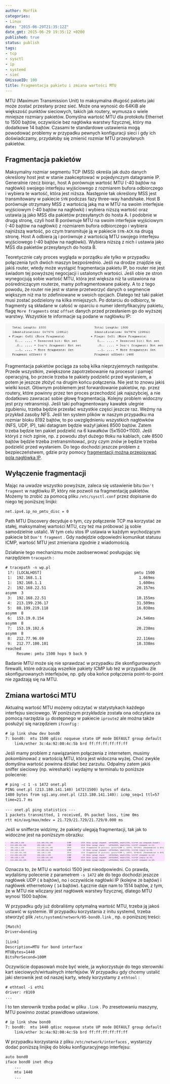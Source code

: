 ```yaml
---
author: Morfik
categories:
- Linux
date: "2015-06-29T21:35:12Z"
date_gmt: 2015-06-29 19:35:12 +0200
published: true
status: publish
tags:
- tcp
- sysctl
- ip
- systemd
- sieć
GHissueID: 100
title: Fragmentacja pakietu i zmiana wartości MTU
---
```


MTU (Maximum Transmission Unit) to maksymalna długość pakietu jaki może zostać przesłany przez sieć.
Może ona wynosić do 64KiB ale większość punktów sieciowych, takich jak routery, wymusza o wiele
mniejsze rozmiary pakietów. Domyślna wartość MTU dla protokołu Ethernet to 1500 bajtów, oczywiście
bez nagłówka warstwy fizycznej, który ma dodatkowe 14 bajtów. Czasami te standardowe ustawienia mogą
powodować problemy w przypadku pewnych konfiguracji sieci i gdy ich doświadczamy, przydałoby się
zmienić rozmiar MTU przesyłanych pakietów.

<!--more-->
## Fragmentacja pakietów

Maksymalny rozmiar segmentu TCP (MSS) określa jak dużo danych określony host jest w stanie
zaakceptować w pojedynczym datagramie IP. Generalnie rzecz biorąc, host A porównuje wartość MTU (-40
bajtów na nagłówki) swojego interfejsu wyjściowego z rozmiarem bufora odbiorczego i wybiera te
wartość, która jest niższa. Następnie tak określony MSS jest transmitowany w pakiecie `SYN` podczas
fazy three-way handshake. Host B porównuje otrzymany MSS z wartością jaką ma w MTU na swoim
interfejsie wyjściowym (-40 bajtów na nagłówki) i wybiera niższą wartość oraz ustawia ją jako MSS
dla pakietów przesyłanych do hosta A. I podobnie w drugą stronę, czyli host B porównuje MTU na swoim
interfejsie wyjściowym (-40 bajtów na nagłówki) z rozmiarem bufora odbiorczego i wybiera najniższą
wartość, po czym transmituje ją w pakiecie `SYN-ACK` na drugą stronę. Host A odbiera ją i porównuje
z wartością MTU swojego interfejsu wyjściowego (-40 bajtów na nagłówki). Wybiera niższą z nich i
ustawia jako MSS dla pakietów przesyłanych do hosta B.

Teoretycznie cały proces wygląda w porządku ale tylko w przypadku połączenia tych dwóch maszyn
bezpośrednio. Jeśli na drodze znajdzie się jakiś router, wtedy może wystąpić fragmentacja pakietu
IP, bo router nie jest świadom tej powyższej negocjacji i ustalonych wartości. Jeśli obie ze stron
wynegocjują sobie wartość MTU, która jest większa niż ta ustawiona na pośredniczącym routerze, mamy
pofragmentowane pakiety. A to z tego powodu, że router nie jest w stanie przetworzyć danych o
segmencie większym niż ma to zdefiniowane w swoich opcjach. Dlatego też taki pakiet musi zostać
podzielony na kilka mniejszych. Po dotarciu do odbiorcy, te fragmenty są składane w całość w oparciu
o numer identyfikacyjny pakietu, flagę `More fragments` oraz `offset` danych przed przesłaniem go do
wyższej warstwy. Wszystkie te informacje są podane w nagłówku IP:

![mtu-fragmentacja-pakietow](/img/2015/06/1.mtu-fragmentacja-pakietow.png#huge)

Fragmentacja pakietów pociąga za sobą kilka nieprzyjemnych następstw. Przede wszystkim, zwiększone
zapotrzebowanie na procesor i pamięć operacyjną, bo przecie trzeba te pakiety podzielić przed
wysłaniem, a potem je jeszcze złożyć na drugim końcu połączenia. Nie jest to znowu jakiś wielki
koszt. Głównym problemem jest forwardowanie pakietów, np. przez routery, które powinny przez ten
proces przechodzić jak najszybciej, a nie dodatkowo zawracać sobie głowę fragmentacją. Kolejny
problem widoczny jest przy retransmisji. Jeśli taki pofragmentowany kawałek ulegnie zgubieniu,
trzeba będzie przesłać wszystkie części jeszcze raz. Weźmy na przykład zasoby NFS. Jeśli ten system
plików w naszym przypadku ma rozmiar bloku 8192 bajtów, to po uwzględnieniu wszystkich nagłówków
(NFS, UDP, IP), taki datagram będzie ważył jakieś 8500 bajtów. Zatem trzeba będzie ten pakiet
podzielić na 6 kawałków (5x1500+1100). Jeśli któryś z nich zginie, np. z powodu zbyt dużego tłoku na
kablach, całe 8500 bajtów będzie trzeba zretransmitować, przy czym znów je będzie trzeba podzielić
przed wysłaniem. Do tego dochodzi jeszcze problem z bezpieczeństwem, gdzie przy pomocy [fragmentacji
można przepisywać pola nagłówka IP](https://en.wikipedia.org/wiki/IP_fragmentation_attack).

## Wyłączenie fragmentacji

Mając na uwadze wszystko powyższe, zaleca się ustawienie bitu `Don't fragment` w nagłówku IP, który
nie pozwoli na fragmentację pakietów. Możemy to zrobić za pomocą pliku `/etc/sysctl.conf` przez
dopisanie do niego tej poniższej linijki:

    net.ipv4.ip_no_pmtu_disc = 0

Path MTU Discovery decyduje o tym, czy połączenie TCP ma korzystać ze stałej, maksymalnej wartości
MTU, czy też ma próbować ją sobie samodzielnie ustalić. W tym celu stos IP ustawia w każdym
wychodzącym pakiecie bit `Don't fragment` . Gdy nadejdzie odpowiedni komunikat statusu ICMP,
wartość MTU jest zmieniana zgodnie z wiadomością.

Działanie tego mechanizmu może zaobserwować posługując się narzędziem `tracepath` :

    # tracepath -n wp.pl
     1?: [LOCALHOST]                                         pmtu 1500
     1:  192.168.1.1                                           1.669ms
     1:  192.168.1.1                                           1.600ms
     2:  192.168.22.51                                        20.157ms asymm  3
     3:  192.168.22.51                                        10.155ms
     4:  213.199.236.17                                       31.509ms
     5:  88.199.219.118                                       16.038ms asymm  8
     6:  153.19.0.154                                         24.546ms asymm  8
     7:  153.19.102.6                                         20.238ms asymm  8
     8:  212.77.96.69                                         22.116ms
     9:  212.77.100.101                                       18.338ms reached
         Resume: pmtu 1500 hops 9 back 9

Badanie MTU może się nie sprawdzać w przypadku źle skonfigurowanych firewalli, które odrzucają
wszelkie pakiety ICMP lub też w przypadku źle skonfigurowanych interfejsów, np. gdy oba końce
połączenia point-to-point nie zgadzają się na MTU.

## Zmiana wartości MTU

Aktualną wartość MTU możemy odczytać w statystykach każdego interfejsu sieciowego. W poniższym
przykładzie została ona odczytana za pomocą narzędzia `ip` dostępnego w pakiecie `iproute2` ale
można także posłużyć się narzędziem `ifconfig` :

    # ip link show dev bond0
    7: bond0:  mtu 1500 qdisc noqueue state UP mode DEFAULT group default
        link/ether 3c:4a:92:00:4c:5b brd ff:ff:ff:ff:ff:ff

Jeśli mamy problem z nawiązaniem połączenia z internetem, musimy pokombinować z wartością MTU, która
jest widoczna wyżej. Choć zwykle domyślna wartość powinna działać bez zarzutu. Odpalmy zatem jakiś
sniffer sieciowy (np. wireshark) i wydajmy w terminalu to poniższe polecenie:

    # ping -c 1 -s 1472 onet.pl
    PING onet.pl (213.180.141.140) 1472(1500) bytes of data.
    1480 bytes from sg1.any.onet.pl (213.180.141.140): icmp_seq=1 ttl=57 time=21.7 ms

    --- onet.pl ping statistics ---
    1 packets transmitted, 1 received, 0% packet loss, time 0ms
    rtt min/avg/max/mdev = 21.729/21.729/21.729/0.000 ms

Jeśli w snifferze widzimy, że pakiety ulegają fragmentacji, tak jak to widoczne jest na poniższym
obrazku:

![mtu-fragmentacja-pakietow-wireshark](/img/2015/06/2.mtu-fragmentacja-pakietow-wireshark.png#huge)

Oznacza to, że MTU o wartości 1500 jest nieodpowiedni. Co prawda, wydaliśmy polecenie z parametrem
`-s 1472` ale do tego dochodzi jeszcze nagłówek UDP ( `8` bajtów), no i oczywiście nagłówki IP
(kolejne `20` bajtów) i nagłówek ethernetowy ( `14` bajtów). Łącznie daje nam to 1514 bajtów, z tym,
że w MTU nie wliczany jest nagłówek warstwy fizycznej, dlatego MTU wynosi 1500 bajtów.

W przypadku gdy już dobraliśmy optymalną wartość MTU, trzeba ją jakoś ustawić w systemie. W
przypadku korzystania z initu systemd, trzeba stworzyć plik `/etc/systemd/network/05-bond0.link` ,
np. o poniższej treści:

    [Match]
    Driver=bonding

    [Link]
    Description=MTU for bond interface
    MTUBytes=1440
    BitsPerSecond=100M

Oczywiście dopasowań może być wiele, ja wykorzystuje do tego sterowniki kart sieciowych/wirtualnych
interfejsów. W przypadku gdy chcemy ustalić jaki sterownik jest od naszej karty, wtedy korzystamy z
`ethtool` :

    # ethtool -i eth1
    driver: r8169
    ...

I to ten sterownik trzeba podać w pliku `.link` . Po zresetowaniu maszyny, MTU powinno zostać
prawidłowo ustawione.

    # ip link show bond0
    7: bond0:  mtu 1440 qdisc noqueue state UP mode DEFAULT group default
        link/ether 3c:4a:92:00:4c:5b brd ff:ff:ff:ff:ff:ff

W przypadku korzystania z pliku `/etc/network/interfaces` , wystarczy dodać poniższą linijkę do
bloku konfiguracyjnego interfejsu:

    auto bond0
    iface bond0 inet dhcp
        ...
        mtu 1440
        ...
